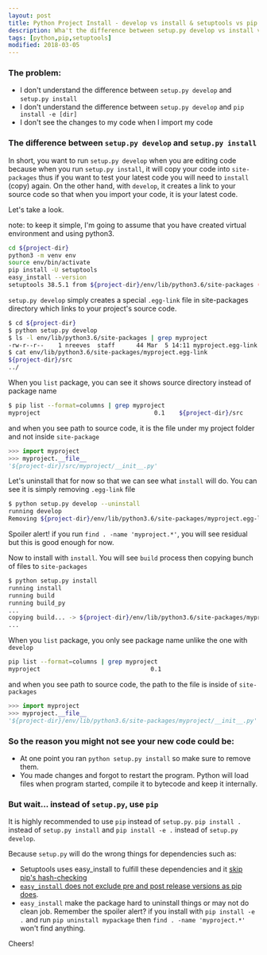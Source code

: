 ```yaml
---
layout: post
title: Python Project Install - develop vs install & setuptools vs pip
description: Wha't the difference between setup.py develop vs install vs pip install -e 
tags: [python,pip,setuptools]
modified: 2018-03-05
---
```


### The problem:

- I don't understand the difference between `setup.py develop` and `setup.py install`
- I don't understand the difference between `setup.py develop` and `pip install -e [dir]` 
- I don't see the changes to my code when I import my code 


### The difference between `setup.py develop` and `setup.py install`

In short, you want to run `setup.py develop` when you are editing code because when you run 
`setup.py install`, it will copy your code into `site-packages` thus if you want to test your
latest code you will need to `install` (copy) again. On the other hand, with `develop`, it creates
a link to your source code so that when you import your code, it is your latest code.

Let's take a look.

note: to keep it simple, I'm going to assume that you have created virtual environment and using python3.
```bash
cd ${project-dir}
python3 -m venv env
source env/bin/activate
pip install -U setuptools
easy_install --version
setuptools 38.5.1 from ${project-dir}/env/lib/python3.6/site-packages (Python 3.6)
```

`setup.py develop` simply creates a special `.egg-link` file in site-packages directory which 
links to your project's source code.

```bash
$ cd ${project-dir}
$ python setup.py develop
$ ls -l env/lib/python3.6/site-packages | grep myproject
-rw-r--r--    1 nreeves  staff      44 Mar  5 14:11 myproject.egg-link
$ cat env/lib/python3.6/site-packages/myproject.egg-link
${project-dir}/src
../
```

When you `list` package, you can see it shows source directory instead of package name
```bash
$ pip list --format=columns | grep myproject
myproject                                0.1    ${project-dir}/src
```

and when you see path to source code, it is the file under my project folder and not inside `site-package`
```python
>>> import myproject
>>> myproject.__file__
'${project-dir}/src/myproject/__init__.py'
```

Let's uninstall that for now so that we can see what `install` will do.
You can see it is simply removing `.egg-link` file
```bash
$ python setup.py develop --uninstall
running develop
Removing ${project-dir}/env/lib/python3.6/site-packages/myproject.egg-link (link to src)
```
Spoiler alert!
if you run `find . -name 'myproject.*'`, you will see residual but this is good enough for now.

Now to install with `install`.
You will see `build` process then copying bunch of files to `site-packages`
```bash
$ python setup.py install
running install
running build
running build_py
...
copying build... -> ${project-dir}/env/lib/python3.6/site-packages/myproject/...
...
```

When you `list` package, you only see package name unlike the one with `develop`
```bash
pip list --format=columns | grep myproject
myproject                               0.1
```

and when you see path to source code, the path to the file is inside of `site-packages`
```python
>>> import myproject
>>> myproject.__file__
'${project-dir}/env/lib/python3.6/site-packages/myproject/__init__.py'
```

### So the reason you might not see your new code could be:
* At one point you ran `python setup.py install` so make sure to remove them.
* You made changes and forgot to restart the program. 
Python will load files when program started, compile it to bytecode and keep it internally.

### But wait... instead of `setup.py`, use `pip`

It is highly recommended to use `pip` instead of `setup.py`.
`pip install .` instead of `setup.py install` and
`pip install -e .` instead of `setup.py develop`.

Because `setup.py` will do the wrong things for dependencies such as:
* Setuptools uses easy_install to fulfill these dependencies and it [skip pip's hash-checking](https://pip.pypa.io/en/latest/reference/pip_install/#hash-checking-mode)
* [`easy_install` does not exclude pre and post release versions as pip does](https://github.com/pypa/setuptools/issues/1009#issuecomment-293254466).
* `easy_install` make the package hard to uninstall things or may not do clean job. Remember the spoiler alert? if you install with 
`pip install -e .` and run `pip uninstall mypackage` then `find . -name 'myproject.*'` won't find anything.

Cheers!
